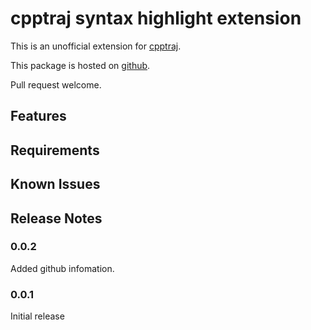 # cpptraj syntax highlight extension

This is an unofficial extension for [cpptraj](https://github.com/Amber-MD/cpptraj).

This package is hosted on [github](https://github.com/kyusque/cpptraj-kyusque).

Pull request welcome.

## Features

## Requirements

## Known Issues

## Release Notes

### 0.0.2

Added github infomation.

### 0.0.1

Initial release
